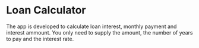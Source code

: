 # Loan Calculator
The app is developed to calculate loan interest, monthly payment and interest ammount. You only need to supply the amount, the number of years to pay and the interest rate.